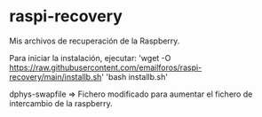 # raspi-recovery
Mis archivos de recuperación de la Raspberry.

Para iniciar la instalación, ejecutar:
'wget -O https://raw.githubusercontent.com/emailforos/raspi-recovery/main/installb.sh'
'bash installb.sh'

dphys-swapfile => Fichero modificado para aumentar el fichero de intercambio de la raspberry.
